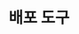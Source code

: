 ---
title: 배포 도구
linkTitle: 배포 도구
description: "배포 도구"
url: /egovframe-development/deployment-tool/
menu:
  depth:
    weight: 5
    parent: "egovframe-development"
    identifier: "deployment-tool"
---